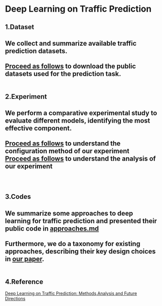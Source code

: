 Deep Learning on Traffic Prediction
====
1.Dataset
----
We collect and summarize available traffic prediction datasets.<br><br>
[Proceed as follows](https://github.com/xueyan-dut/Deep-Learning-on-Traffic-Prediction/blob/main/dataset/download_dataset.md) to download the public datasets used for the prediction task.<br><br><br>
2.Experiment
----
We perform a comparative experimental study to evaluate different models, identifying the most effective component.<br><br>
[Proceed as follows](https://github.com/xueyan-dut/Deep-Learning-on-Traffic-Prediction/blob/main/Experiment/config.md) to understand the configuration method of our experiment<br>[Proceed as follows](https://github.com/xueyan-dut/Deep-Learning-on-Traffic-Prediction/blob/main/Experiment/Results/analysis.md) to understand the analysis of our experiment<br><br><br><br>
3.Codes
----
We summarize some approaches to deep learning for traffic prediction and presented their public code in [approaches.md](https://github.com/xueyan-dut/Deep-Learning-on-Traffic-Prediction/blob/main/codes/approaches.md)<br><br>Furthermore, we do a taxonomy for existing approaches, describing their key design choices in [our paper](https://arxiv.org/pdf/2004.08555v4.pdf).<br><br><br>
4.Reference
----
[Deep Learning on Traffic Prediction: Methods,Analysis and Future Directions](https://arxiv.org/pdf/2004.08555v4.pdf)
